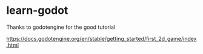 # learn-godot

Thanks to godotengine for the good tutorial

https://docs.godotengine.org/en/stable/getting_started/first_2d_game/index.html


